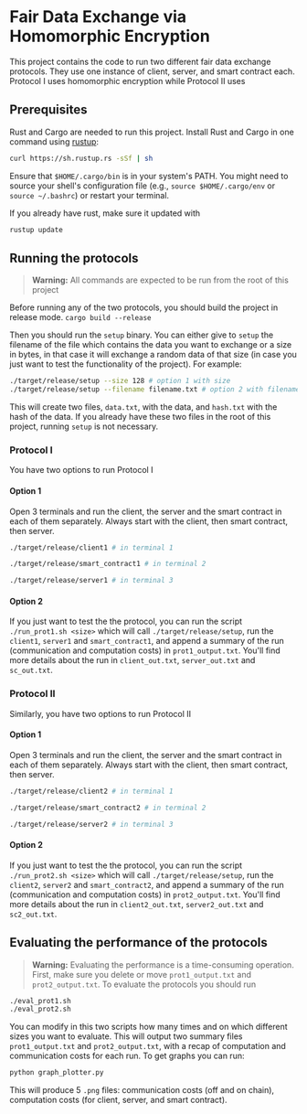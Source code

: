 # Fair Data Exchange via Homomorphic Encryption 

This project contains the code to run two different fair data exchange protocols. 
They use one instance of client, server, and smart contract each. Protocol I uses homomorphic encryption while Protocol II uses 

## Prerequisites 
Rust and Cargo are needed to run this project.
Install Rust and Cargo in one command using [rustup](https://rustup.rs/):
```bash
curl https://sh.rustup.rs -sSf | sh
```
Ensure that `$HOME/.cargo/bin` is in your system's PATH. You might need to source your shell's configuration file (e.g., `source $HOME/.cargo/env` or `source ~/.bashrc`) or restart your terminal.

If you already have rust, make sure it updated with 
```bash
rustup update
```


## Running the protocols 
 > **Warning:** All commands are expected to be run from the root of this project

Before running any of the two protocols, you should build the project in release mode. 
`cargo build --release`

Then you should run the `setup` binary. You can either give to `setup` the filename of the file which contains the data you want to exchange or a size in bytes, in that case it will exchange a random data of that size (in case you just want to test the functionality of the project). For example:
```bash 
./target/release/setup --size 128 # option 1 with size
./target/release/setup --filename filename.txt # option 2 with filename
```


This will create two files, `data.txt`, with the data, and `hash.txt` with the hash of the data. If you already have these two files in the root of this project, running `setup` is not necessary.

### Protocol I 

You have two options to run Protocol I 
#### Option 1 
Open 3 terminals and run the client, the server and the smart contract in each of them separately. Always start with the client, then smart contract, then server. 
```bash
./target/release/client1 # in terminal 1 
```
```bash
./target/release/smart_contract1 # in terminal 2
```
```bash
./target/release/server1 # in terminal 3 
```

#### Option 2 
If you just want to test the the protocol, you can run the script `./run_prot1.sh <size>` which will call `./target/release/setup`, run the `client1`, `server1` and `smart_contract1`, and append a summary of the run (communication and computation costs) in `prot1_output.txt`. You'll find more details about the run in `client_out.txt`, `server_out.txt` and `sc_out.txt`. 

### Protocol II 

Similarly, you have two options to run Protocol II 
#### Option 1 
Open 3 terminals and run the client, the server and the smart contract in each of them separately. Always start with the client, then smart contract, then server. 
```bash
./target/release/client2 # in terminal 1 
```
```bash
./target/release/smart_contract2 # in terminal 2
```
```bash
./target/release/server2 # in terminal 3 
```

#### Option 2 
If you just want to test the the protocol, you can run the script `./run_prot2.sh <size>` which will call `./target/release/setup`, run the `client2`, `server2` and `smart_contract2`, and append a summary of the run (communication and computation costs) in `prot2_output.txt`. You'll find more details about the run in `client2_out.txt`, `server2_out.txt` and `sc2_out.txt`. 


## Evaluating the performance of the protocols 
 > **Warning:** Evaluating the performance is a time-consuming operation.
First, make sure you delete or move `prot1_output.txt` and `prot2_output.txt`. 
To evaluate the protocols you should run
```bash
./eval_prot1.sh
./eval_prot2.sh
```
You can modify in this two scripts how many times and on which different sizes you want to evaluate. 
This will output two summary files `prot1_output.txt` and `prot2_output.txt`, with a recap of computation and communication costs for each run. 
To get graphs you can run: 
```python
python graph_plotter.py
```
This will produce 5 `.png` files: communication costs (off and on chain), computation costs (for client, server, and smart contract). 






